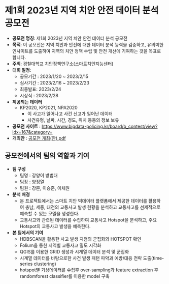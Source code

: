 # 제1회 2023년 지역 치안 안전 데이터 분석 공모전

  - <b>공모전 명칭</b>: 제1회 2023년 지역 치안 안전 데이터 분석 공모전
  - <b>목적</b>: 이 공모전은 지역 치안과 안전에 대한 데이터 분석 능력을 검증하고, 유의미한 인사이트를 도출하여 지역의 치안 정책 수립 및 안전 개선에 기여하는 것을 목표로 합니다.
  - <b>주최</b>: 경찰대학교 치안정책연구소(스마트치안지능센터)
  - <b>대회 일정</b>:
    - 공모기간 : 2023/1/20 ~ 2023/2/15
    - 심사기간 : 2023/2/16 ~ 2023/2/23
    - 최종발표:  2023/2/24
    - 시상식 : 2023/2/28
  - <b>제공되는 데이터</b> 
    - KP2020, KP2021, NPA2020
      - 이 사고가 일어나고 사건 신고가 일어난 데이터
      - 사건유형, 날짜, 시간, 경도, 위치 등등의 정보 보유 
  - <b>공모전 사이트</b> : https://www.bigdata-policing.kr/board/b_contest/view?idx=167&category=
  - <b>개최안</b> : [공모전 개최(안).pdf](https://github.com/passion3659/2023_Crime_Safety_Data_Analysis_Competition/files/11648459/default.pdf)

## 공모전에서의 팀의 역할과 기여
- <b>팀 구성</b>
  - 팀명 : 강양이 방범대
  - 팀장 : 양정열
  - 팀원 : 강훈, 이승준, 이채원
- <b>분석 배경</b>
  - 본 프로젝트에서는 스마트 치안 빅데이터 플랫폼에서 제공한 데이터를 활용하여 충남, 세종, 대전의 교통사고 발생 현황을 분석하고 교통사고를 선제적으로 예측할 수 있는 모델을 생성한다. 
  - 교통사고와 관련된 데이터를 수집하여 교통사고 Hotspot을 분석하고, 주요 Hotspot의 교통사고 발생을 예측한다.
- <b>본 팀에서의 기여</b>
  - HDBSCAN을 활용한 사고 발생 지점의 군집화와 HOTSPOT 확인
  - Folium을 통한 지역별 교통사고 밀도 시각화
  - QGIS를 이용한 GRID 생성과 시계열 데이터 분석 및 군집화
  - 시계열 데이터를 바탕으로한 사건 발생 패턴 파악과 예방/대응 전략 도출(time-series clustering)
  - hotspot별 기상데이터를 수집후 over-sampling과 feature extraction 후 randomforest classifier를 이용한 model 구축
